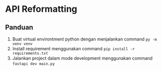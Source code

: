 # API Reformatting

## Panduan
1. Buat virtual environtment python dengan menjalankan command ```py -m venv venv```
2. Install requirement menggunakan command ```pip install -r requirements.txt```
3. Jalankan project dalam mode development menggunakan command ```fastapi dev main.py```
